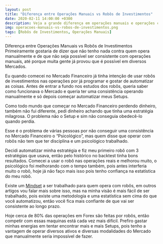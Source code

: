 ```yaml
---
layout: post
title: "Diferença entre Operações Manuais vs Robôs de Investimentos"
date: 2020-02-11 14:00:00 +0300
description: Veja a grande diferença em operações manuais e operações com robôs de investimentos e porque decidi automatizar minhas operações no Forex.
img: operacoes-manuais-vs-robos-de-investimentos.png
tags: [Robôs de Investimentos, Operações Manuais]
---
```


Diferença entre Operações Manuais vs Robôs de Investimentos
Primeiramente gostaria de dizer que não tenho nada contra quem opera manualmente e de que não seja possível ser consistente com operações manuais, até porque muita gente já provou que é possível em diversos Mercados.

Eu quando comecei no Mercado Financeiro já tinha intenção de usar robôs de investimentos nas operações por já programar e gostar de automatizar as coisas. Antes de entrar a fundo nos estudos dos robôs, queria saber como funcionava o Mercado e queria ter uma consistência operando manualmente e só depois começar automatizar meus Setups.

Como todo mundo que começar no Mercado Financeiro perdendo dinheiro, também não fui diferente, pedi dinheiro achando que tinha uma estratégia milagrosa. O problema não o Setup e sim não conseguia obedecê-lo quando perdia.

Esse é o problema de várias pessoas por não conseguir uma consistência no Mercado Financeiro o “Psicológico”, mas quem disse que operar com robôs não tem que ter disciplina e um psicológico trabalhado.

Decidi automatizar minha estratégia e fiz meu primeiro robô com 3 estratégias que usava, então pelo histórico no backtest tinha bons resultados. Comecei a usar o robô nas operações reais e melhorou muito, o psicológico foi melhorando com o tempo também, pois antes interferia muito o robô, hoje já não faço mais isso pois tenho confiança na estatística do meu robô.

Existe um [Mindset](https://pt.wikipedia.org/wiki/Mentalidade) a ser trabalhado para quem opera com robôs, em outros artigos vou falar mais sobre isso, mas na minha visão é mais fácil de ser trabalhado, pois existe uma metodologia e uma estatística sem cima do que você automatizou, então você fica mais confiante de que vai ser consistente ao longo prazo.

Hoje cerca de 80% das operações em Forex são feitas por robôs, então competir com essas maquinas está cada vez mais difícil. Prefiro gastar minhas energias em tentar encontrar mais e mais Setups, pois tenho a vantagem de operar diversos ativos e diversas modalidades do Mercado que manualmente seria impossível de fazer. 
